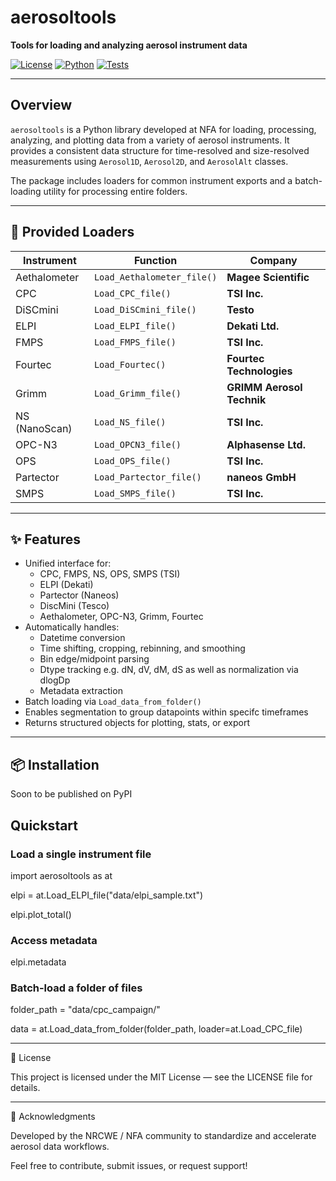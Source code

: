 # aerosoltools

**Tools for loading and analyzing aerosol instrument data**

[![License](https://img.shields.io/badge/license-MIT-blue.svg)](LICENSE)
[![Python](https://img.shields.io/badge/python-3.8+-blue.svg)](https://www.python.org/)
[![Tests](https://img.shields.io/badge/tests-passing-brightgreen.svg)](./tests)

---

## Overview

`aerosoltools` is a Python library developed at NFA for loading, processing, analyzing, and plotting data from a variety of aerosol instruments. It provides a consistent data structure for time-resolved and size-resolved measurements using `Aerosol1D`, `Aerosol2D`, and `AerosolAlt` classes.

The package includes loaders for common instrument exports and a batch-loading utility for processing entire folders.

---

## 🧰 Provided Loaders

| Instrument    | Function                   | Company                   |
| ------------- | -------------------------- | ------------------------- |
| Aethalometer  | `Load_Aethalometer_file()` | **Magee Scientific**      |
| CPC           | `Load_CPC_file()`          | **TSI Inc.**              |
| DiSCmini      | `Load_DiSCmini_file()`     | **Testo**                 |
| ELPI          | `Load_ELPI_file()`         | **Dekati Ltd.**           |
| FMPS          | `Load_FMPS_file()`         | **TSI Inc.**              |
| Fourtec       | `Load_Fourtec()`           | **Fourtec Technologies**  |
| Grimm         | `Load_Grimm_file()`        | **GRIMM Aerosol Technik** |
| NS (NanoScan) | `Load_NS_file()`           | **TSI Inc.**              |
| OPC-N3        | `Load_OPCN3_file()`        | **Alphasense Ltd.**       |
| OPS           | `Load_OPS_file()`          | **TSI Inc.**              |
| Partector     | `Load_Partector_file()`    | **naneos GmbH**           |
| SMPS          | `Load_SMPS_file()`         | **TSI Inc.**              |

---

## ✨ Features

- Unified interface for:
  - CPC, FMPS, NS, OPS, SMPS (TSI)
  - ELPI (Dekati)
  - Partector (Naneos)
  - DiscMini (Tesco)
  - Aethalometer, OPC-N3, Grimm, Fourtec
- Automatically handles:
  - Datetime conversion
  - Time shifting, cropping, rebinning, and smoothing
  - Bin edge/midpoint parsing
  - Dtype tracking e.g. dN, dV, dM, dS as well as normalization via dlogDp
  - Metadata extraction
- Batch loading via `Load_data_from_folder()`
- Enables segmentation to group datapoints within specifc timeframes
- Returns structured objects for plotting, stats, or export

---

## 📦 Installation

Soon to be published on PyPI

## Quickstart
### Load a single instrument file

import aerosoltools as at

elpi = at.Load_ELPI_file("data/elpi_sample.txt")

elpi.plot_total()

### Access metadata

elpi.metadata

### Batch-load a folder of files

folder_path = "data/cpc_campaign/"

data = at.Load_data_from_folder(folder_path, loader=at.Load_CPC_file)

---

📄 License

This project is licensed under the MIT License — see the LICENSE file for details.

---

🙌 Acknowledgments

Developed by the NRCWE / NFA community to standardize and accelerate aerosol data workflows.

Feel free to contribute, submit issues, or request support!
